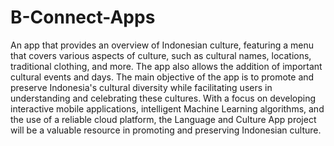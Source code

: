 # B-Connect-Apps
An app that provides an overview of Indonesian culture, featuring a menu that covers various aspects of culture, such as cultural names, locations, traditional clothing, and more. The app also allows the addition of important cultural events and days. The main objective of the app is to promote and preserve Indonesia's cultural diversity while facilitating users in understanding and celebrating these cultures. With a focus on developing interactive mobile applications, intelligent Machine Learning algorithms, and the use of a reliable cloud platform, the Language and Culture App project will be a valuable resource in promoting and preserving Indonesian culture.
